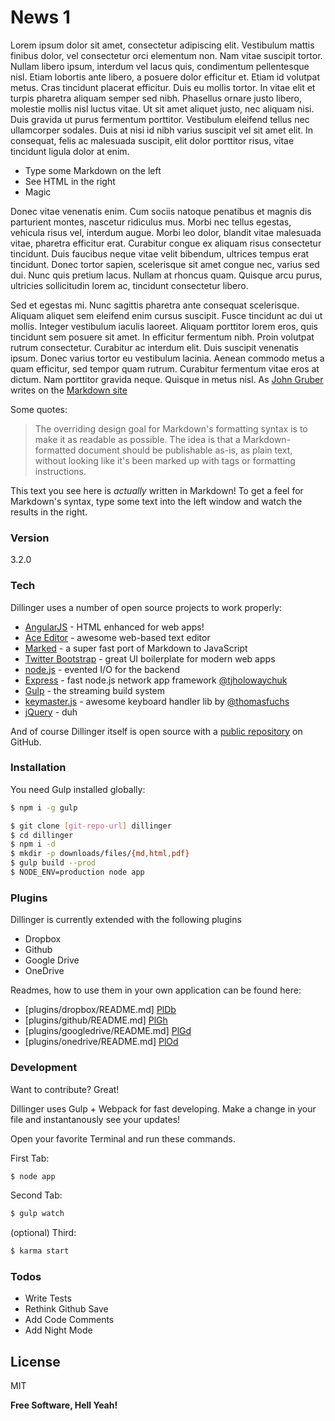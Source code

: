 # News 1
Lorem ipsum dolor sit amet, consectetur adipiscing elit. Vestibulum mattis finibus dolor, vel consectetur orci elementum non. Nam vitae suscipit tortor. Nullam libero ipsum, interdum vel lacus quis, condimentum pellentesque nisl. Etiam lobortis ante libero, a posuere dolor efficitur et. Etiam id volutpat metus. Cras tincidunt placerat efficitur. Duis eu mollis tortor. In vitae elit et turpis pharetra aliquam semper sed nibh. Phasellus ornare justo libero, molestie mollis nisl luctus vitae. Ut sit amet aliquet justo, nec aliquam nisi. Duis gravida ut purus fermentum porttitor. Vestibulum eleifend tellus nec ullamcorper sodales. Duis at nisi id nibh varius suscipit vel sit amet elit. In consequat, felis ac malesuada suscipit, elit dolor porttitor risus, vitae tincidunt ligula dolor at enim.
  - Type some Markdown on the left
  - See HTML in the right
  - Magic

Donec vitae venenatis enim. Cum sociis natoque penatibus et magnis dis parturient montes, nascetur ridiculus mus. Morbi nec tellus egestas, vehicula risus vel, interdum augue. Morbi leo dolor, blandit vitae malesuada vitae, pharetra efficitur erat. Curabitur congue ex aliquam risus consectetur tincidunt. Duis faucibus neque vitae velit bibendum, ultrices tempus erat tincidunt. Donec tortor sapien, scelerisque sit amet congue nec, varius sed dui. Nunc quis pretium lacus. Nullam at rhoncus quam. Quisque arcu purus, ultricies sollicitudin lorem ac, tincidunt consectetur libero.

Sed et egestas mi. Nunc sagittis pharetra ante consequat scelerisque. Aliquam aliquet sem eleifend enim cursus suscipit. Fusce tincidunt ac dui ut mollis. Integer vestibulum iaculis laoreet. Aliquam porttitor lorem eros, quis tincidunt sem posuere sit amet. In efficitur fermentum nibh. Proin volutpat rutrum consectetur. Curabitur ac interdum elit. Duis suscipit venenatis ipsum. Donec varius tortor eu vestibulum lacinia. Aenean commodo metus a quam efficitur, sed tempor quam rutrum. Curabitur fermentum vitae eros at dictum. Nam porttitor gravida neque. Quisque in metus nisl. As [John Gruber] writes on the [Markdown site][df1]

Some quotes:
> The overriding design goal for Markdown's
> formatting syntax is to make it as readable
> as possible. The idea is that a
> Markdown-formatted document should be
> publishable as-is, as plain text, without
> looking like it's been marked up with tags
> or formatting instructions.

This text you see here is *actually* written in Markdown! To get a feel for Markdown's syntax, type some text into the left window and watch the results in the right.

### Version
3.2.0

### Tech

Dillinger uses a number of open source projects to work properly:

* [AngularJS] - HTML enhanced for web apps!
* [Ace Editor] - awesome web-based text editor
* [Marked] - a super fast port of Markdown to JavaScript
* [Twitter Bootstrap] - great UI boilerplate for modern web apps
* [node.js] - evented I/O for the backend
* [Express] - fast node.js network app framework [@tjholowaychuk]
* [Gulp] - the streaming build system
* [keymaster.js] - awesome keyboard handler lib by [@thomasfuchs]
* [jQuery] - duh

And of course Dillinger itself is open source with a [public repository][dill]
 on GitHub.

### Installation

You need Gulp installed globally:

```sh
$ npm i -g gulp
```

```sh
$ git clone [git-repo-url] dillinger
$ cd dillinger
$ npm i -d
$ mkdir -p downloads/files/{md,html,pdf}
$ gulp build --prod
$ NODE_ENV=production node app
```

### Plugins

Dillinger is currently extended with the following plugins

* Dropbox
* Github
* Google Drive
* OneDrive

Readmes, how to use them in your own application can be found here:

* [plugins/dropbox/README.md] [PlDb]
* [plugins/github/README.md] [PlGh]
* [plugins/googledrive/README.md] [PlGd]
* [plugins/onedrive/README.md] [PlOd]

### Development

Want to contribute? Great!

Dillinger uses Gulp + Webpack for fast developing.
Make a change in your file and instantanously see your updates!

Open your favorite Terminal and run these commands.

First Tab:
```sh
$ node app
```

Second Tab:
```sh
$ gulp watch
```

(optional) Third:
```sh
$ karma start
```

### Todos

 - Write Tests
 - Rethink Github Save
 - Add Code Comments
 - Add Night Mode

License
----

MIT


**Free Software, Hell Yeah!**

[//]: # (These are reference links used in the body of this note and get stripped out when the markdown processor does its job. There is no need to format nicely because it shouldn't be seen. Thanks SO - http://stackoverflow.com/questions/4823468/store-comments-in-markdown-syntax)


   [dill]: <https://github.com/joemccann/dillinger>
   [git-repo-url]: <https://github.com/joemccann/dillinger.git>
   [john gruber]: <http://daringfireball.net>
   [@thomasfuchs]: <http://twitter.com/thomasfuchs>
   [df1]: <http://daringfireball.net/projects/markdown/>
   [marked]: <https://github.com/chjj/marked>
   [Ace Editor]: <http://ace.ajax.org>
   [node.js]: <http://nodejs.org>
   [Twitter Bootstrap]: <http://twitter.github.com/bootstrap/>
   [keymaster.js]: <https://github.com/madrobby/keymaster>
   [jQuery]: <http://jquery.com>
   [@tjholowaychuk]: <http://twitter.com/tjholowaychuk>
   [express]: <http://expressjs.com>
   [AngularJS]: <http://angularjs.org>
   [Gulp]: <http://gulpjs.com>
   
   [PlDb]: <https://github.com/joemccann/dillinger/tree/master/plugins/dropbox/README.md>
   [PlGh]:  <https://github.com/joemccann/dillinger/tree/master/plugins/github/README.md>
   [PlGd]: <https://github.com/joemccann/dillinger/tree/master/plugins/googledrive/README.md>
   [PlOd]: <https://github.com/joemccann/dillinger/tree/master/plugins/onedrive/README.md>



